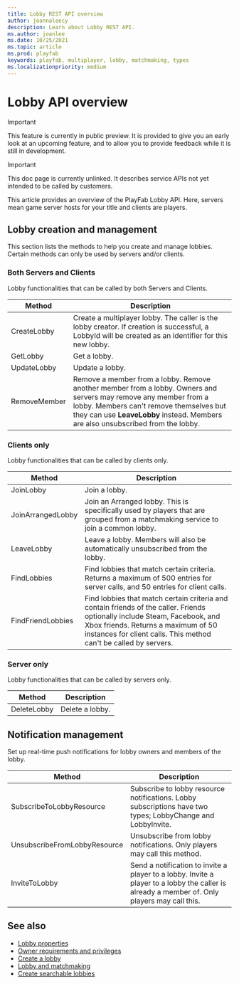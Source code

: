 ```yaml
---
title: Lobby REST API overview
author: joannaleecy
description: Learn about Lobby REST API.
ms.author: joanlee
ms.date: 10/25/2021
ms.topic: article
ms.prod: playfab
keywords: playfab, multiplayer, lobby, matchmaking, types
ms.localizationpriority: medium
---
```


# Lobby API overview

> [!IMPORTANT]
> This feature is currently in public preview. It is provided to give you an early look at an upcoming feature, and to allow you to provide feedback while it is still in development. 

> [!IMPORTANT]
> This doc page is currently unlinked. It describes service APIs not yet intended to be called by customers.

This article provides an overview of the PlayFab Lobby API. Here, servers mean game server hosts for your title and clients are players.

## Lobby creation and management

This section lists the methods to help you create and manage lobbies. Certain methods can only be used by servers and/or clients.

### Both Servers and Clients

Lobby functionalities that can be called by both Servers and Clients.

| Method            | Description                 |
|-------------------|-----------------------------|
| CreateLobby       | Create a multiplayer lobby. The caller is the lobby creator. If creation is successful, a LobbyId will be created as an identifier for this new lobby.|
| GetLobby          | Get a lobby.                |
| UpdateLobby       | Update a lobby.             |
| RemoveMember      | Remove a member from a lobby. Remove another member from a lobby.  Owners and servers may remove any member from a lobby.  Members can't remove themselves but they can use __LeaveLobby__ instead. Members are also unsubscribed from the lobby.|

### Clients only

Lobby functionalities that can be called by clients only.

| Method            | Description                  |
|-------------------|------------------------------|
| JoinLobby         | Join a lobby.                |
| JoinArrangedLobby | Join an Arranged lobby. This is specifically used by players that are grouped from a matchmaking service to join a common lobby.|
| LeaveLobby        | Leave a lobby. Members will also be automatically unsubscribed from the lobby.|
| FindLobbies       | Find lobbies that match certain criteria. Returns a maximum of 500 entries for server calls, and 50 entries for client calls.|
| FindFriendLobbies | Find lobbies that match certain criteria and contain friends of the caller. Friends optionally include Steam, Facebook, and Xbox friends. Returns a maximum of 50 instances for client calls. This method can't be called by servers.|

### Server only

Lobby functionalities that can be called by servers only.

| Method            | Description                   |
|-------------------|-------------------------------|
| DeleteLobby       | Delete a lobby.               |


## Notification management

Set up real-time push notifications for lobby owners and members of the lobby.

| Method                       | Description                   |
|------------------------------|-------------------------------|
| SubscribeToLobbyResource     | Subscribe to lobby resource notifications. Lobby subscriptions have two types; LobbyChange and LobbyInvite. |
| UnsubscribeFromLobbyResource | Unsubscribe from lobby notifications. Only players may call this method.|
| InviteToLobby                | Send a notification to invite a player to a lobby. Invite a player to a lobby the caller is already a member of. Only players may call this.|

## See also

* [Lobby properties](lobby-properties.md)
* [Owner requirements and privileges](owner-requirements-and-privileges.md)
* [Create a lobby](create-a-lobby.md)
* [Lobby and matchmaking](lobby-and-matchmaking.md)
* [Create searchable lobbies](define-search-keywords.md)
